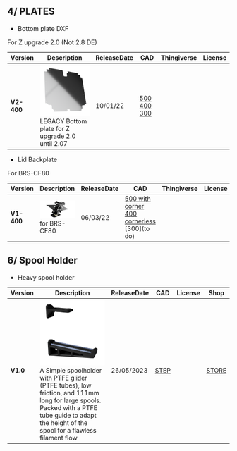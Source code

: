 ## 4/ PLATES

- Bottom plate DXF

For Z upgrade 2.0 (Not 2.8 DE)

Version|Description|ReleaseDate|CAD|Thingiverse|License
-------------|-----------|-----------|-----------|-----------|-----------
**V2-400**|![alt text](/image/plates.png)<br>LEGACY Bottom plate for Z upgrade 2.0 until 2.07|10/01/22|[500](https://github.com/FlorentBroise/BRS-Printers-Mod/raw/main/cad/Panel_base_BRS-500.dxf) [400](https://github.com/FlorentBroise/BRS-Printers-Mod/raw/main/cad/panel_base_BRS-400.dxf) [300](https://github.com/FlorentBroise/BRS-Printers-Mod/raw/main/cad/panel_base_BRS-300.dxf)

- Lid Backplate 

For BRS-CF80

Version|Description|ReleaseDate|CAD|Thingiverse|License
-------------|-----------|-----------|-----------|-----------|-----------
**V1-400**|![alt text](/image/plateb.png)<br> for BRS-CF80|06/03/22|[500 with corner](https://github.com/FlorentBroise/BRS-Printers-Mod/raw/main/cad/Backplat500stock.dxf) [400 cornerless](https://github.com/FlorentBroise/BRS-Printers-Mod/raw/main/cad/Backplate.dxf) [300](to do)

## 6/ Spool Holder

- Heavy spool holder

Version|Description|ReleaseDate|CAD|License|Shop
-------------|-----------|-----------|-----------|-----------|-----------
**V1.0**|![alt text](/image/HeavySpoolHolderSet1.png)<br>A Simple spoolholder with PTFE glider (PTFE tubes), low friction, and 111mm long for large spools. Packed with a PTFE tube guide to adapt the height of the spool for a flawless filament flow |26/05/2023 |[STEP](/cad/Heavy-spool.zip)||[STORE](https://store.brs-engineering.com/products/heavy-spool-holder)
